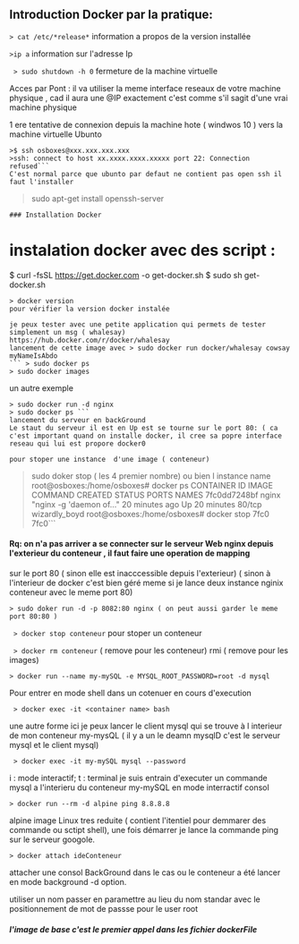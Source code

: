 ## Introduction Docker par la pratique:

```> cat /etc/*release*``` 
information a propos de la version installée


``` >ip a ``` 
information sur l'adresse Ip


``` > sudo shutdown -h 0``` 
fermeture de la machine virtuelle

Acces par Pont : il va utiliser la meme interface reseaux de votre machine physique , cad il aura une @IP exactement c'est comme s'il sagit
d'une vrai machine physique


1 ere tentative de connexion depuis la machine hote ( windwos 10 ) vers la machine virtuelle Ubunto
```
>$ ssh osboxes@xxx.xxx.xxx.xxx
>ssh: connect to host xx.xxxx.xxxx.xxxxx port 22: Connection refused``` 
C'est normal parce que ubunto par defaut ne contient pas open ssh il faut l'installer  
``` 
> sudo apt-get install openssh-server
``` 
### Installation Docker
``` 
# instalation docker avec des script :
$ curl -fsSL https://get.docker.com -o get-docker.sh
$ sudo sh get-docker.sh
``` 
> docker version
pour vérifier la version docker instalée

je peux tester avec une petite application qui permets de tester simplement un msg ( whalesay)
https://hub.docker.com/r/docker/whalesay
lancement de cette image avec > sudo docker run docker/whalesay cowsay myNameIsAbdo
``` > sudo docker ps
> sudo docker images
``` 
un autre exemple
``` 
> sudo docker run -d nginx
> sudo docker ps ``` 
lancement du serveur en backGround 
Le staut du serveur il est en Up est se tourne sur le port 80: ( ca c'est important quand on installe docker, il cree sa popre interface
reseau qui lui est propore docker0

pour stoper une instance  d'une image ( conteneur)
``` 
> sudo doker stop ( les 4 premier nombre) ou bien l instance name
root@osboxes:/home/osboxes# docker ps
CONTAINER ID        IMAGE               COMMAND                  CREATED             STATUS              PORTS               NAMES
7fc0dd7248bf        nginx               "nginx -g 'daemon of…"   20 minutes ago      Up 20 minutes       80/tcp              wizardly_boyd
root@osboxes:/home/osboxes# docker stop 7fc0
7fc0``` 

#### Rq: on n'a pas arriver a se connecter sur le serveur Web nginx depuis l'exterieur du conteneur , il faut faire une operation de mapping 
sur le port 80 ( sinon elle est inacccessible depuis l'exterieur) ( sinon à l'interieur de docker c'est bien géré meme si je lance deux instance
nginix conteneur avec le  meme port 80)
``` 
> sudo doker run -d -p 8082:80 nginx ( on peut aussi garder le meme port 80:80 )
``` 

``` > docker stop conteneur```  pour stoper un conteneur

``` > docker rm conteneur```   ( remove pour les conteneur)   rmi ( remove pour les images)

``` 
> docker run --name my-mySQL -e MYSQL_ROOT_PASSWORD=root -d mysql
``` 
Pour entrer en mode shell dans un cotenuer en cours d'execution

``` > docker exec -it <container name> bash```
 
une autre forme ici je peux lancer le client mysql qui se trouve à l interieur de mon conteneur my-mysQL ( il y a un le deamn mysqlD c'est le serveur mysql et le client mysql)

``` > docker exec -it my-mySQL mysql --password``` 

i : mode interactif; t : terminal je suis entrain d'executer un commande mysql a l'interieru du conteneur my-mySQL en mode interractif consol

``` 
> docker run --rm -d alpine ping 8.8.8.8
```
alpine image Linux tres reduite ( contient l'itentiel pour demmarer des commande ou sctipt shell), une fois démarrer je lance la commande ping sur le serveur googole.

```
> docker attach ideConteneur
```
attacher une consol BackGround dans le cas ou le conteneur a été lancer en mode background -d option.
 
utiliser un nom passer en paramettre au lieu du nom standar avec le positionnement de mot de passse pour le user root
##### l'image de base c'est le premier appel dans les fichier dockerFile
